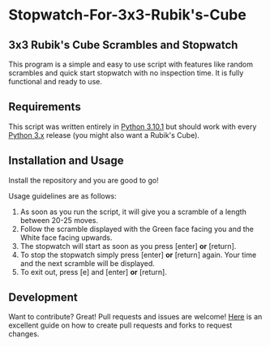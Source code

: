 # Stopwatch-For-3x3-Rubik's-Cube
## 3x3 Rubik's Cube Scrambles and Stopwatch
This program is a simple and easy to use script with features like random scrambles and quick start stopwatch with no inspection time. It is fully functional and ready to use.

## Requirements
This script was written entirely in [Python 3.10.1] but should work with every [Python 3.x] release (you might also want a Rubik's Cube).

## Installation and Usage

Install the repository and you are good to go!

Usage guidelines are as follows:
1. As soon as you run the script, it will give you a scramble of a length between 20-25 moves.
2. Follow the scramble displayed with the Green face facing you and the White face facing upwards.
3. The stopwatch will start as soon as you press [enter] __or__ [return].
4. To stop the stopwatch simply press [enter] __or__ [return] again. Your time and the next scramble will be displayed.
5. To exit out, press [e] and [enter] __or__ [return].

## Development

Want to contribute? Great! Pull requests and issues are welcome! [Here] is an excellent guide on how to create pull requests and forks to request changes.

[Here]: <https://www.dataschool.io/how-to-contribute-on-github/>
[Python 3.10.1]: <https://www.python.org/downloads/release/python-3101/>
[Python 3.x]: <https://www.python.org/downloads/>